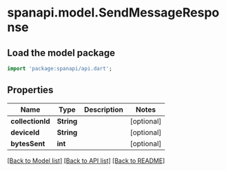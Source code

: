 # spanapi.model.SendMessageResponse

## Load the model package
```dart
import 'package:spanapi/api.dart';
```

## Properties
Name | Type | Description | Notes
------------ | ------------- | ------------- | -------------
**collectionId** | **String** |  | [optional] 
**deviceId** | **String** |  | [optional] 
**bytesSent** | **int** |  | [optional] 

[[Back to Model list]](../README.md#documentation-for-models) [[Back to API list]](../README.md#documentation-for-api-endpoints) [[Back to README]](../README.md)


